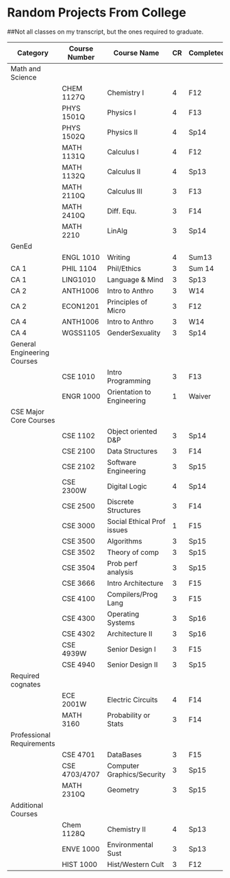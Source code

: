 # Random Projects From College
##Not all classes on my transcript, but the ones required to graduate.

| Category                    | Course Number | Course Name                 | CR | Completed | 
|-----------------------------|---------------|-----------------------------|----|-----------| 
| Math and Science            |               |                             |    |           | 
|                             | CHEM 1127Q    | Chemistry I                 | 4  | F12       | 
|                             | PHYS 1501Q    | Physics I                   | 4  | F13       | 
|                             | PHYS 1502Q    | Physics II                  | 4  | Sp14      | 
|                             | MATH 1131Q    | Calculus I                  | 4  | F12       | 
|                             | MATH 1132Q    | Calculus II                 | 4  | Sp13      | 
|                             | MATH 2110Q    | Calculus III                | 3  | F13       | 
|                             | MATH 2410Q    | Diff. Equ.                  | 3  | F14       | 
|                             | MATH 2210     | LinAlg                      | 3  | Sp14      | 
| GenEd                       |               |                             |    |           | 
|                             | ENGL 1010     | Writing                     | 4  | Sum13     | 
| CA 1                        | PHIL 1104     | Phil/Ethics                 | 3  | Sum 14    | 
| CA 1                        | LING1010      | Language & Mind             | 3  | Sp13      | 
| CA 2                        | ANTH1006      | Intro to Anthro             | 3  | W14       | 
| CA 2                        | ECON1201      | Principles of Micro         | 3  | F12       | 
| CA 4                        | ANTH1006      | Intro to Anthro             | 3  | W14       | 
| CA 4                        | WGSS1105      | GenderSexuality             | 3  | Sp14      | 
| General Engineering Courses |               |                             |    |           | 
|                             | CSE 1010      | Intro Programming           | 3  | F13       | 
|                             | ENGR 1000     | Orientation to Engineering  | 1  | Waiver    | 
| CSE Major Core Courses      |               |                             |    |           | 
|                             | CSE 1102      | Object oriented D&P         | 3  | Sp14      | 
|                             | CSE 2100      | Data Structures             | 3  | F14       | 
|                             | CSE 2102      | Software Engineering        | 3  | Sp15      | 
|                             | CSE 2300W     | Digital Logic               | 4  | Sp14      | 
|                             | CSE 2500      | Discrete Structures         | 3  | F14       | 
|                             | CSE 3000      | Social Ethical Prof issues  | 1  | F15       | 
|                             | CSE 3500      | Algorithms                  | 3  | Sp15      | 
|                             | CSE 3502      | Theory of comp              | 3  | Sp15      | 
|                             | CSE 3504      | Prob perf analysis          | 3  | Sp15      | 
|                             | CSE 3666      | Intro Architecture          | 3  | F15       | 
|                             | CSE 4100      | Compilers/Prog Lang         | 3  | F15       | 
|                             | CSE 4300      | Operating Systems           | 3  | Sp16      | 
|                             | CSE 4302      | Architecture II             | 3  | Sp16      | 
|                             | CSE 4939W     | Senior Design I             | 3  | F15       | 
|                             | CSE 4940      | Senior Design II            | 3  | Sp15      | 
| Required cognates           |               |                             |    |           | 
|                             | ECE 2001W     | Electric Circuits           | 4  | F14       | 
|                             | MATH 3160     | Probability or Stats        | 3  | F14       | 
| Professional Requirements   |               |                             |    |           | 
|                             | CSE 4701      | DataBases                   | 3  | F15       | 
|                             | CSE 4703/4707 | Computer Graphics/Security  | 3  | Sp15      | 
|                             | MATH 2310Q    | Geometry                    | 3  | Sp15      | 
| Additional Courses          |               |                             |    |           | 
|                             | Chem 1128Q    | Chemistry II                | 4  | Sp13      | 
|                             | ENVE 1000     | Environmental Sust          | 3  | Sp13      | 
|                             | HIST 1000     | Hist/Western Cult           | 3  | F12       | 

